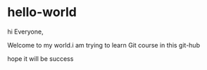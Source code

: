 # hello-world

hi Everyone,


Welcome to my world.i am trying to learn Git course in this git-hub

hope it will be success

